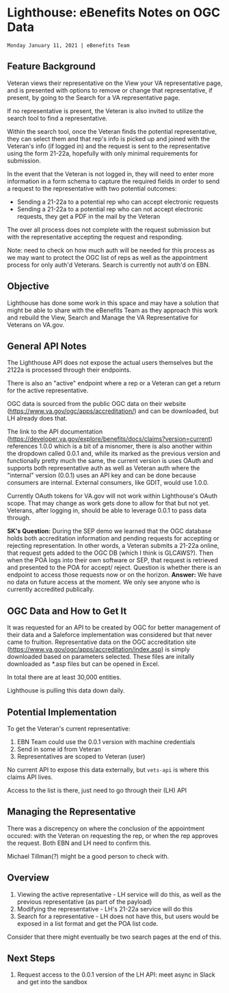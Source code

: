# Lighthouse: eBenefits Notes on OGC Data
`Monday January 11, 2021 | eBenefits Team`

## Feature Background
Veteran views their representative on the View your VA representative page, and is presented with options to remove or change that representative, if present, by going to the Search for a VA representative page.

If no representative is present, the Veteran is also invited to utilize the search tool to find a representative.

Within the search tool, once the Veteran finds the potential representative, they can select them and that rep's info is picked up and joined with the Veteran's info (if logged in) and the request is sent to the representative using the form 21-22a, hopefully with only minimal requirements for submission.

In the event that the Veteran is not logged in, they will need to enter more information in a form schema to capture the required fields in order to send a request to the representative with two potential outcomes:
- Sending a 21-22a to a potential rep who can accept electronic requests
- Sending a 21-22a to a potential rep who can not accept electronic requests, they get a PDF in the mail by the Veteran

The over all process does not complete with the request submission but with the representative accepting the request and responding.

Note: need to check on how much auth will be needed for this process as we may want to protect the OGC list of reps as well as the appointment process for only auth'd Veterans. Search is currently not auth'd on EBN.

## Objective
Lighthouse has done some work in this space and may have a solution that might be able to share with the eBenefits Team as they approach this work and rebuild the View, Search and Manage the VA Representative for Veterans on VA.gov.

## General API Notes
The Lighthouse API does not expose the actual users themselves but the 2122a is processed through their endpoints.

There is also an "active" endpoint where a rep or a Veteran can get a return for the active representative.

OGC data is sourced from the public OGC data on their website (https://www.va.gov/ogc/apps/accreditation/) and can be downloaded, but LH already does that.

The link to the API documentation (https://developer.va.gov/explore/benefits/docs/claims?version=current) references 1.0.0 which is a bit of a misnomer, there is also another within the dropdown called 0.0.1 and, while its marked as the previous version and functionally pretty much the same, the current version is uses OAuth and supports both representative auth as well as Veteran auth where the "internal" version (0.0.1) uses an API key and can be done because consumers are internal.  External consumers, like GDIT, would use 1.0.0.

Currently OAuth tokens for VA.gov will not work within Lighthouse's OAuth scope.  That may change as work gets done to allow for that but not yet.  Veterans, after logging in, should be able to leverage 0.0.1 to pass data through.

**SK's Question:** During the SEP demo we learned that the OGC database holds both accreditation information and pending requests for accepting or rejecting representation. In other words, a Veteran submits a 21-22a online, that request gets added to the OGC DB (which I think is GLCAWS?). Then when the POA logs into their own software or SEP, that request is retrieved and presented to the POA for accept/ reject. Question is whether there is an endpoint to access those requests now or on the horizon.
**Answer:** We have no data on future access at the moment.  We only see anyone who is currently accredited publically.    

## OGC Data and How to Get It
It was requested for an API to be created by OGC for better management of their data and a Saleforce implementation was considered but that never came to fruition.  Representative data on the OGC accreditation site (https://www.va.gov/ogc/apps/accreditation/index.asp) is simply downloaded based on parameters selected.  These files are initally downloaded as *.asp files but can be opened in Excel.

In total there are at least 30,000 entities.

Lighthouse is pulling this data down daily.

## Potential Implementation
To get the Veteran's current representative: 
1. EBN Team could use the 0.0.1 version with machine credentials
1. Send in some id from Veteran 
1. Representatives are scoped to Veteran (user)

No current API to expose this data externally, but `vets-api` is where this claims API lives.  

Access to the list is there, just need to go through their (LH) API

## Managing the Representative
There was a discrepency on where the conclusion of the appointment occured: with the Veteran on requesting the rep, or when the rep approves the request.  Both EBN and LH need to confirm this.

Michael Tillman(?) might be a good person to check with.

## Overview
1. Viewing the active representative - LH service will do this, as well as the previous representative (as part of the payload)
1. Modifying the representative - LH's 21-22a service will do this
1. Search for a representative - LH does not have this, but users would be exposed in a list format and get the POA list code.

Consider that there might eventually be two search pages at the end of this.

## Next Steps
1. Request access to the 0.0.1 version of the LH API: meet async in Slack and get into the sandbox

